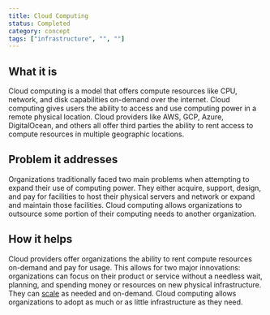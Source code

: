 ```yaml
---
title: Cloud Computing
status: Completed
category: concept
tags: ["infrastructure", "", ""]
---
```


## What it is

Cloud computing is a model that offers compute resources like CPU, network, and disk capabilities on-demand over the internet. 
Cloud computing gives users the ability to access and use computing power in a remote physical location. 
Cloud providers like AWS, GCP, Azure, DigitalOcean, and others all offer third parties 
the ability to rent access to compute resources in multiple geographic locations.

## Problem it addresses

Organizations traditionally faced two main problems when attempting to expand their use of computing power. 
They either acquire, support, design, and pay for facilities 
to host their physical servers and network or expand and maintain those facilities. 
Cloud computing allows organizations to outsource some portion of their computing needs to another organization.

## How it helps

Cloud providers offer organizations the ability to rent compute resources on-demand and pay for usage. 
This allows for two major innovations: 
organizations can focus on their product or service without a needless wait, planning, and spending money or resources on new physical infrastructure. They can [scale](/scalability/) as needed and on-demand. 
Cloud computing allows organizations to adopt as much or as little infrastructure as they need.
